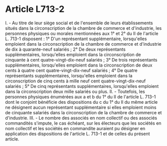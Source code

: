 # Article L713-2

I. - Au titre de leur siège social et de l'ensemble de leurs établissements situés dans la circonscription de la chambre de commerce et d'industrie, les personnes physiques ou morales mentionnées aux 1° et 2° du II de l'article L. 713-1 disposent :   1° D'un représentant supplémentaire, lorsqu'elles emploient dans la circonscription de la chambre de commerce et d'industrie de dix à quarante-neuf salariés ;   2° De deux représentants supplémentaires, lorsqu'elles emploient dans la circonscription de cinquante à cent quatre-vingt-dix-neuf salariés ;   3° De trois représentants supplémentaires, lorsqu'elles emploient dans la circonscription de deux cents à quatre cent quatre-vingt-dix-neuf salariés ;   4° De quatre représentants supplémentaires, lorsqu'elles emploient dans la circonscription de cinq cents à mille neuf cent quatre-vingt-dix-neuf salariés ;   5° De cinq représentants supplémentaires, lorsqu'elles emploient dans la circonscription deux mille salariés ou plus.   II. - Toutefois, les personnes physiques énumérées aux a et b du 1° du II de l'article L. 713-1 dont le conjoint bénéficie des dispositions du c du 1° du II du même article ne désignent aucun représentant supplémentaire si elles emploient moins de cinquante salariés dans la circonscription de la chambre de commerce et d'industrie.   III. - Le nombre des associés en nom collectif ou des associés commandités s'impute, le cas échéant, sur les électeurs que les sociétés en nom collectif et les sociétés en commandite auraient pu désigner en application des dispositions de l'article L. 713-1 et de celles du présent article.